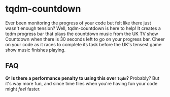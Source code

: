 # tqdm-countdown

Ever been monitoring the progress of your code but felt like there just wasn't enough tension? Well, tqdm-countdown is here to help! It creates a tqdm progress bar that plays the countdown music from the UK TV show Countdown when there is 30 seconds left to go on your progress bar. Cheer on your code as it races to complete its task before the UK's tensest game show music finishes playing.

## FAQ

**Q: Is there a performance penalty to using this over `tqdm`?** Probably? But it's way more fun, and since time flies when you're having fun your code might _feel_ faster.
